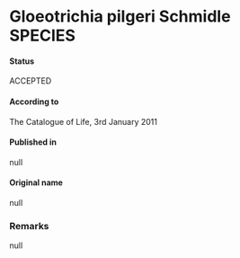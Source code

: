 # Gloeotrichia pilgeri Schmidle SPECIES

#### Status
ACCEPTED

#### According to
The Catalogue of Life, 3rd January 2011

#### Published in
null

#### Original name
null

### Remarks
null